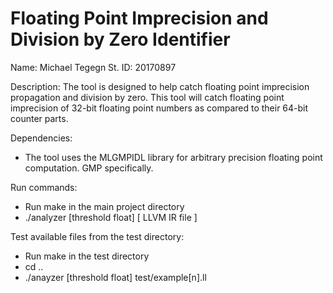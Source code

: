 # Floating Point Imprecision and Division by Zero Identifier

Name: Michael Tegegn
St. ID: 20170897

Description:
  The tool is designed to help catch floating point imprecision propagation and division by zero. This tool will catch floating point imprecision of 32-bit floating point numbers as compared to their 64-bit counter parts.
  
Dependencies:
  - The tool uses the MLGMPIDL library for arbitrary precision floating point computation. GMP specifically. 
  
Run commands:
  - Run make in the main project directory
  - ./analyzer [threshold float] [ LLVM IR file ]

Test available files from the test directory:
  - Run make in the test directory
  - cd ..
  - ./anayzer [threshold float] test/example[n].ll
